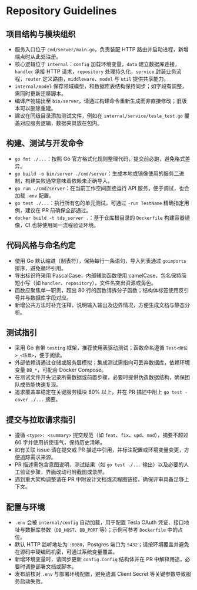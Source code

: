 # Repository Guidelines

## 项目结构与模块组织
- 服务入口位于 `cmd/server/main.go`，负责装配 HTTP 路由并启动进程，新增端点时从此处注册。
- 核心逻辑位于 `internal`：`config` 加载环境变量，`data` 建立数据库连接，`handler` 承接 HTTP 请求，`repository` 处理持久化，`service` 封装业务流程，`router` 定义路由，`middleware`、`model` 与 `util` 提供共享能力。
- `internal/model` 保存领域模型，和数据库表结构保持同步；如字段有调整，需同时更新迁移脚本。
- 编译产物输出至 `bin/server`，请通过构建命令重新生成而非直接修改；旧版本可以删除重建。
- 建议在同级目录添加测试文件，例如在 `internal/service/tesla_test.go` 覆盖对应服务逻辑，数据夹具放在包内。

## 构建、测试与开发命令
- `go fmt ./...`：按照 Go 官方格式化规则整理代码，提交前必跑，避免格式差异。
- `go build -o bin/server ./cmd/server`：生成本地或镜像使用的服务二进制，构建失败通常意味着依赖未正确导入。
- `go run ./cmd/server`：在当前工作空间直接运行 API 服务，便于调试，也会加载 `.env` 配置。
- `go test ./...`：执行所有包的单元测试，可通过 `-run TestName` 精确指定用例，建议在 PR 前确保全部通过。
- `docker build -t tds_server .`：基于仓库根目录的 `Dockerfile` 构建容器镜像，CI 也将使用同一流程验证环境。

## 代码风格与命名约定
- 使用 Go 默认缩进（制表符），保持每行一条语句，导入列表通过 `goimports` 排序，避免循环引用。
- 导出标识符采用 PascalCase，内部辅助函数使用 camelCase，包名保持简短小写（如 `handler`、`repository`），文件名突出资源或角色。
- 函数应聚焦单一职责，超出 80 行的函数请拆分子函数；结构体标签使用反引号并与数据库字段对应。
- 新增公共方法时补充注释，说明输入输出及边界情况，方便生成文档与静态分析。

## 测试指引
- 采用 Go 自带 `testing` 框架，推荐使用表驱动测试；函数命名遵循 `Test<单位>_<场景>`，便于阅读。
- 外部依赖请通过仓储或服务层模拟；集成测试需指向可丢弃数据库，依赖环境变量 `DB_*`，可配合 Docker Compose。
- 在测试文件开头记录所需数据或前置步骤，必要时提供伪造数据结构，确保团队成员能快速复现。
- 追求覆盖率稳定在关键服务模块 80% 以上，并在 PR 描述中附上 `go test -cover ./...` 摘要。

## 提交与拉取请求指引
- 遵循 `<type>: <summary>` 提交规范（如 `feat`、`fix`、`upd`、`mod`），摘要不超过 60 字并使用祈使语气，保持历史清晰。
- 如有关联 issue 请在提交或 PR 描述中引用，并标注配置或环境变量变更，方便追踪需求来源。
- PR 描述需包含意图说明、测试结果（如 `go test ./...` 输出）以及必要的人工验证步骤，界面改动可附截图或录屏。
- 遇到重大架构调整请在 PR 中附设计文档或流程图链接，确保评审具备足够上下文。

## 配置与环境
- `.env` 会被 `internal/config` 自动加载，用于配置 Tesla OAuth 凭证、接口地址与数据库参数（`DB_HOST`、`DB_PORT` 等）；示例可参考 `Dockerfile` 中的占位。
- 默认 HTTP 监听地址为 `:8080`，Postgres 端口为 `5432`；请按环境覆盖并避免在源码中硬编码机密，可通过系统变量覆盖。
- 新增环境变量时，请同步更新 `config.Config` 结构体并在 PR 中解释用途，必要时调整部署文档或脚本。
- 发布前核对 `.env` 与部署环境配置，避免遗漏 Client Secret 等关键参数导致服务启动失败。
